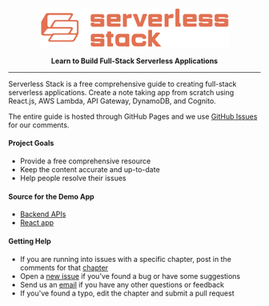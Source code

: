 <p align="center">
  <a href="http://serverless-stack.com/">
    <img alt="Serverless Stack" src="https://github.com/AnomalyInnovations/serverless-stack-com/raw/master/assets/logo-large.png" width="377" />
  </a>
</p>

<p align="center">
  <b>Learn to Build Full-Stack Serverless Applications</b>
</p>

------------------------------------------------------------------------------------

Serverless Stack is a free comprehensive guide to creating full-stack serverless applications. Create a note taking app from scratch using React.js, AWS Lambda, API Gateway, DynamoDB, and Cognito.

The entire guide is hosted through GitHub Pages and we use [GitHub Issues][GHIssues] for our comments.

#### Project Goals

- Provide a free comprehensive resource
- Keep the content accurate and up-to-date
- Help people resolve their issues

#### Source for the Demo App

- [Backend APIs](https://github.com/AnomalyInnovations/serverless-stack-demo-api)
- [React app](https://github.com/AnomalyInnovations/serverless-stack-demo-client)

#### Getting Help

- If you are running into issues with a specific chapter, post in the comments for that [chapter][GHIssues]
- Open a [new issue](https://github.com/AnomalyInnovations/serverless-stack-com/issues/new) if you've found a bug or have some suggestions
- Send us an [email](mailto:contact@anoma.ly) if you have any other questions or feedback
- If you've found a typo, edit the chapter and submit a pull request

[GHIssues]: https://github.com/AnomalyInnovations/serverless-stack-com/issues?q=is%3Aissue+is%3Aopen+label%3ADiscussion+sort%3Aupdated-desc
